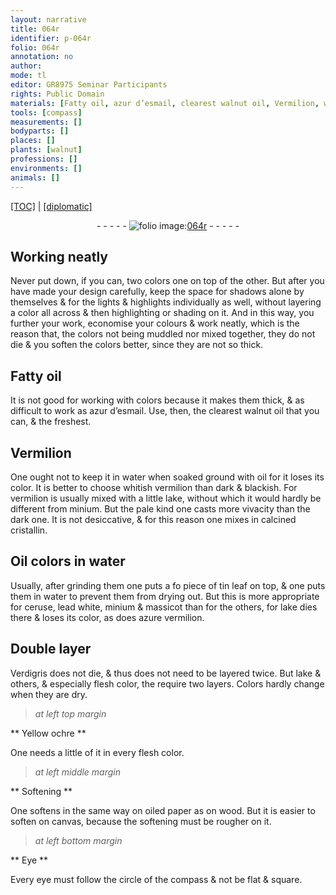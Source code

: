 ```yaml
---
layout: narrative
title: 064r
identifier: p-064r
folio: 064r
annotation: no
author:
mode: tl
editor: GR8975 Seminar Participants
rights: Public Domain
materials: [Fatty oil, azur d’esmail, clearest walnut oil, Vermilion, water, oil, vermilion, lake, minium, calcined cristallin, Oil, tin leaf, ceruse, lead white, massicot, azure vermilion, Verdigris, Yellow ochre, oiled paper, wood, canvas]
tools: [compass]
measurements: []
bodyparts: []
places: []
plants: [walnut]
professions: []
environments: []
animals: []
---
```


 <p><a href="{{ site.baseurl }}/translation/">[TOC]</a> | <a href="{{ site.baseurl }}/texts/p-064r_tc/" target="_blank">[diplomatic]</a></p><div class="folio" align="center">- - - - - <a href="http://gallica.bnf.fr/ark:/12148/btv1b10500001g/f133.image" target="_blank"><img src="https://cu-mkp.github.io/2017-workshop-edition/assets/photo-icon.png" alt="folio image: " style="display:inline-block; margin-bottom:-3px;"/>064r</a> - - - - - </div>  
  

## Working neatly

 
Never put down, if you can, two colors one on top of the other. But after you have made your design carefully, keep the space for shadows alone by themselves & for the lights & highlights individually as well, without layering a color all across & then highlighting or shading on it. And in this way, you further your work, economise your colours & work neatly, which is the reason that, the colors not being muddled nor mixed together, they do not die & you soften the colors better, since they are not so thick.
 
 
  

## <span class="m">Fatty oil</span>

 
It is not good for working with colors because it makes them thick, & as difficult to work as <span class="m">azur d’esmail</span>. Use, then, the <span class="m">clearest <span class="pa">walnut</span> oil</span> that you can, & the freshest.
 
 
  

## <span class="m">Vermilion</span>

 
One ought not to keep it in <span class="m">water</span> when <span class="del">soaked</span> <span class="add">ground</span> with <span class="m">oil</span> for it loses its color. It is better to choose whitish <span class="m">vermilion</span> than dark & blackish. For <span class="m">vermilion</span> is usually mixed with a little <span class="m">lake</span>, without which it would hardly be different from <span class="m">minium</span>. But the pale kind one casts more vivacity than the dark one. It is not desiccative, & for this reason one mixes in <span class="m">calcined cristallin</span>.
 
 
  

## <span class="m">Oil</span> colors in <span class="m">water</span>

 
Usually, after grinding them one puts a <span class="del">fo</span> piece of <span class="m">tin leaf</span> on top, & one puts them in <span class="m">water</span> to prevent them from drying out. But this is more appropriate for <span class="m">ceruse</span>, <span class="m">lead white</span>, <span class="m">minium</span> & <span class="m">massicot</span> than for the others, for <span class="m">lake</span> dies there & loses its color, as does <span class="m">azure vermilion</span>.
 
 
  

## Double layer

 
<span class="m">Ver<span class="add">digris</span></span> does not die, & thus does not need to be layered twice. But <span class="m">lake</span> & others, & especially flesh color, <span class="del">the</span> require two layers. Colors hardly change when they are dry.
 
 
> *at left top margin*
> 
> 
>    

** <span class="m">Yellow ochre</span> **

 
 One needs a little of it in every flesh color.
 
 
> *at left middle margin*
> 
> 
>    

** Softening **

 
 One softens in the same way on <span class="m">oiled paper</span> as on <span class="m">wood</span>. But it is easier to soften on <span class="m">canvas</span>, because the softening must be rougher on it.
 
 
> *at left bottom margin*
> 
> 
>    

** Eye **

 
 Every eye must follow the circle of the <span class="tl">compass</span> & not be flat & square.
 
 